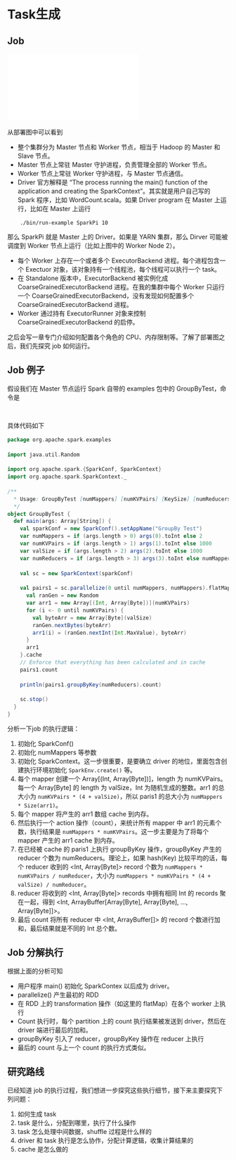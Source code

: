# Task生成

## Job
![deploy](../svgFigures/deploy.pdf)

从部署图中可以看到
- 整个集群分为 Master 节点和 Worker 节点，相当于 Hadoop 的 Master 和 Slave 节点。
- Master 节点上常驻 Master 守护进程，负责管理全部的 Worker 节点。
- Worker 节点上常驻 Worker 守护进程，与 Master 节点通信。
- Driver 官方解释是 “The process running the main() function of the application and creating the SparkContext”。其实就是用户自己写的 Spark 程序，比如 WordCount.scala。如果 Driver program 在 Master 上运行，比如在 Master 上运行
```
	./bin/run-example SparkPi 10
```
那么 SparkPi 就是 Master 上的 Driver。如果是 YARN 集群，那么 Dirver 可能被调度到 Worker 节点上运行（比如上图中的 Worker Node 2）。
		
- 每个 Worker 上存在一个或者多个 ExecutorBackend 进程。每个进程包含一个 Exectuor 对象，该对象持有一个线程池，每个线程可以执行一个 task。
- 在 Standalone 版本中，ExecutorBackend 被实例化成 CoarseGrainedExecutorBackend 进程。在我的集群中每个 Worker 只运行一个 CoarseGrainedExecutorBackend，没有发现如何配置多个 CoarseGrainedExecutorBackend 进程。
- Worker 通过持有 ExecutorRunner 对象来控制 CoarseGrainedExecutorBackend 的启停。

之后会写一章专门介绍如何配置各个角色的 CPU、内存限制等。了解了部署图之后，我们先探究 job 如何运行。

## Job 例子
假设我们在 Master 节点运行 Spark 自带的 examples 包中的 GroupByTest，命令是
```
	
```
具体代码如下

```scala
package org.apache.spark.examples

import java.util.Random

import org.apache.spark.{SparkConf, SparkContext}
import org.apache.spark.SparkContext._

/**
  * Usage: GroupByTest [numMappers] [numKVPairs] [KeySize] [numReducers]
  */
object GroupByTest {
  def main(args: Array[String]) {
    val sparkConf = new SparkConf().setAppName("GroupBy Test")
    var numMappers = if (args.length > 0) args(0).toInt else 2
    var numKVPairs = if (args.length > 1) args(1).toInt else 1000
    var valSize = if (args.length > 2) args(2).toInt else 1000
    var numReducers = if (args.length > 3) args(3).toInt else numMappers

    val sc = new SparkContext(sparkConf)

    val pairs1 = sc.parallelize(0 until numMappers, numMappers).flatMap { p =>
      val ranGen = new Random
      var arr1 = new Array[(Int, Array[Byte])](numKVPairs)
      for (i <- 0 until numKVPairs) {
        val byteArr = new Array[Byte](valSize)
        ranGen.nextBytes(byteArr)
        arr1(i) = (ranGen.nextInt(Int.MaxValue), byteArr)
      }
      arr1
    }.cache
    // Enforce that everything has been calculated and in cache
    pairs1.count

    println(pairs1.groupByKey(numReducers).count)

    sc.stop()
  }
}

```
分析一下job 的执行逻辑：

1. 初始化 SparkConf()
2. 初始化 numMappers 等参数
3. 初始化 SparkContext。这一步很重要，是要确立 driver 的地位，里面包含创建执行环境初始化 `SparkEnv.create()` 等。
4. 每个 mapper 创建一个 Array[(Int, Array[Byte])]，length 为 numKVPairs。每一个 Array[Byte] 的 length 为 valSize，Int 为随机生成的整数。arr1 的总大小为 `numKVPairs * (4 + valSize)`，所以 paris1 的总大小为 `numMappers * Size(arr1)`。
5. 每个 mapper 将产生的 arr1 数组 cache 到内存。
6. 然后执行一个 action 操作（count），来统计所有 mapper 中 arr1 的元素个数，执行结果是 `numMappers * numKVPairs`。这一步主要是为了将每个 mapper 产生的 arr1 cache 到内存。
7. 在已经被 cache 的 paris1 上执行 groupByKey 操作，groupByKey 产生的 reducer 个数为 numReducers。理论上，如果 hash(Key) 比较平均的话，每个 reducer 收到的 <Int, Array[Byte]> record 个数为 `numMappers * numKVPairs / numReducer`，大小为 `numMappers * numKVPairs * (4 + valSize) / numReducer`。
8. reducer 将收到的 <Int, Array[Byte]> records 中拥有相同 Int 的 records 聚在一起，得到 <Int, ArrayBuffer[Array[Byte], Array[Byte], ..., Array[Byte]]>。
9. 最后 count 将所有 reducer 中 <Int, ArrayBuffer[]> 的 record 个数进行加和，最后结果就是不同的 Int 总个数。

## Job 分解执行
根据上面的分析可知
- 用户程序 main() 初始化 SparkContex 以后成为 driver。
- parallelize() 产生最初的 RDD
- 在 RDD 上的 transformation 操作（如这里的 flatMap）在各个 worker 上执行
- Count 执行时，每个 partition 上的 count 执行结果被发送到 driver，然后在 driver 端进行最后的加和。
- groupByKey 引入了 reducer，groupByKey 操作在 reducer 上执行
- 最后的 count 与上一个 count 的执行方式类似。

## 研究路线
已经知道 job 的执行过程，我们想进一步探究这些执行细节，接下来主要探究下列问题：

1. 如何生成 task
2. task 是什么，分配到哪里，执行了什么操作
3. task 怎么处理中间数据，shuffle 过程是什么样的
4. driver 和 task 执行是怎么协作，分配计算逻辑，收集计算结果的
5. cache 是怎么做的

